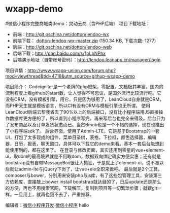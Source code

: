 # wxapp-demo
#微信小程序完整商城类demo：灵动云商（含PHP后端）
项目下载地址： 
 - 前端：http://git.oschina.net/dotton/lendoo-wx 
 - 前端下载： <a href="http://www.wxapp-union.com/forum.php?mod=attachment&aid=OTkxOXw0ZWQ0MGFhOHwxNDk1MDk2MTgwfDE0MTAxfDQ3MTg%3D">dotton-lendoo-wx-master.zip</a> (150.34 KB, 下载次数: 1277) 
 - 后端：http://git.oschina.net/dotton/lendoo-web 
 - 后端下载；http://pan.baidu.com/s/1pLbNPhx 
 - 后端演示地址（自带账号密码）：http://lendoo.leanapp.cn/manager/login

项目详情：http://www.wxapp-union.com/forum.php?mod=viewthread&tid=4718&utm_source=githup-wxapp-demo

项目简介： 
Codeigniter是一个老牌的php框架，零配置，文档极其丰富，国内的流利程度上看github的start数，让人觉得不可思议，是国外流行比较流行吧。它没有ORM，没有模板引擎，用它，只是因为够用了，LeanCloud自身就是ORM，而PHP天生就是模板语言，所以CI有没有ORM与模板引擎也无所谓。 
使用LeanCloud后端云帮我省去了90%以上的后端接口，没有比小程序端用JS直接操作数据库更方便的了，所以直到小程序写完，再来写后台也完全来得及。后台只为了发布商品以及订单发货状态而已。当然Bmob也是一个不错的选择，现在也推出了小程序端sdk了。 
后台界面，使用了Admin-LTE，它是基于Bootstrap的一套UI，打包了太多现成的组件，菜单目录树，表格，下拉框，颜色选择器，编辑器，日历，报表，聊天窗口，具体可以下载它的demo来看。基本一套后台能想到能使用到的，都在这里了。 
在登录与修改页面，其实还用到零星的vue+element-ui，取dom的最高境界就是不用取dom，数据双向绑定确实方便实惠；还有就是bootstrap没有自带MessageBox很让人抓狂，于是就上了element-ui。说不准以后就让admin-lte与jQuery下岗了，让vue+ele全职来做吧。 
最后就是2个工具，composer与bower，分别用来安装php与js库，有了这些包管理工具，安装第三方依赖库，直接敲上bower install bootstrap就达目的了，日后update还是那么的方便，再也不用搜索官网，下载解压，复制到项目等一切繁琐步骤；就跟git一样，一旦用上，就再也回不去了，严重推荐。

编辑者：<a href="http://www.wxapp-union.com/" target="_blank">微信小程序开发</a> <a href="http://www.wxapp-union.com/" target="_blank">微信小程序</a>
hello

